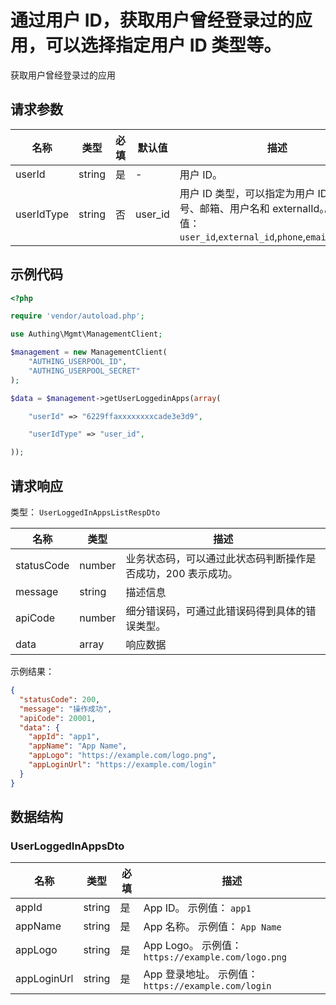 # 通过用户 ID，获取用户曾经登录过的应用，可以选择指定用户 ID 类型等。

<!--
  警告⚠️：
  不要直接修改该文档，
  https://github.com/Authing/authing-docs-factory
  使用该项目进行生成
-->

<LastUpdated />

获取用户曾经登录过的应用

## 请求参数

| 名称       | 类型   | 必填 | 默认值  | 描述                                                                                                                              | 示例值                     |
| ---------- | ------ | ---- | ------- | --------------------------------------------------------------------------------------------------------------------------------- | -------------------------- |
| userId     | string | 是   | -       | 用户 ID。                                                                                                                         | `6229ffaxxxxxxxxcade3e3d9` |
| userIdType | string | 否   | user_id | 用户 ID 类型，可以指定为用户 ID、手机号、邮箱、用户名和 externalId。。 枚举值：`user_id`,`external_id`,`phone`,`email`,`username` | `user_id`                  |

## 示例代码

```php
<?php

require 'vendor/autoload.php';

use Authing\Mgmt\ManagementClient;

$management = new ManagementClient(
    "AUTHING_USERPOOL_ID",
    "AUTHING_USERPOOL_SECRET"
);

$data = $management->getUserLoggedinApps(array(

    "userId" => "6229ffaxxxxxxxxcade3e3d9",

    "userIdType" => "user_id",

));
```

## 请求响应

类型： `UserLoggedInAppsListRespDto`

| 名称       | 类型   | 描述                                                         |
| ---------- | ------ | ------------------------------------------------------------ |
| statusCode | number | 业务状态码，可以通过此状态码判断操作是否成功，200 表示成功。 |
| message    | string | 描述信息                                                     |
| apiCode    | number | 细分错误码，可通过此错误码得到具体的错误类型。               |
| data       | array  | 响应数据                                                     |

示例结果：

```json
{
  "statusCode": 200,
  "message": "操作成功",
  "apiCode": 20001,
  "data": {
    "appId": "app1",
    "appName": "App Name",
    "appLogo": "https://example.com/logo.png",
    "appLoginUrl": "https://example.com/login"
  }
}
```

## 数据结构

### <a id="UserLoggedInAppsDto"></a> UserLoggedInAppsDto

| 名称        | 类型   | 必填 | 描述                                                |
| ----------- | ------ | ---- | --------------------------------------------------- |
| appId       | string | 是   | App ID。 示例值： `app1`                            |
| appName     | string | 是   | App 名称。 示例值： `App Name`                      |
| appLogo     | string | 是   | App Logo。 示例值： `https://example.com/logo.png`  |
| appLoginUrl | string | 是   | App 登录地址。 示例值： `https://example.com/login` |
